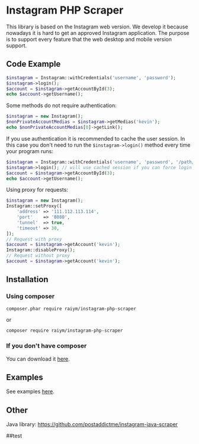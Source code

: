 # Instagram PHP Scraper
This library is based on the Instagram web version. We develop it because nowadays it is hard to get an approved Instagram application. The purpose is to support every feature that the web desktop and mobile version support. 

## Code Example
```php
$instagram = Instagram::withCredentials('username', 'password');
$instagram->login();
$account = $instagram->getAccountById(3);
echo $account->getUsername();
```

Some methods do not require authentication: 
```php
$instagram = new Instagram();
$nonPrivateAccountMedias = $instagram->getMedias('kevin');
echo $nonPrivateAccountMedias[0]->getLink();
```

If you use authentication it is recommended to cache the user session. In this case you don't need to run the `$instagram->login()` method every time your program runs:

```php
$instagram = Instagram::withCredentials('username', 'password', '/path/to/cache/folder/');
$instagram->login(); // will use cached session if you can force login $instagram->login(true)
$account = $instagram->getAccountById(3);
echo $account->getUsername();
```

Using proxy for requests:

```php
$instagram = new Instagram();
Instagram::setProxy([
    'address' => '111.112.113.114',
    'port'    => '8080',
    'tunnel'  => true,
    'timeout' => 30,
]);
// Request with proxy
$account = $instagram->getAccount('kevin');
Instagram::disableProxy();
// Request without proxy
$account = $instagram->getAccount('kevin');
```

## Installation

### Using composer

```sh
composer.phar require raiym/instagram-php-scraper
```
or 
```sh
composer require raiym/instagram-php-scraper
```

### If you don't have composer
You can download it [here](https://getcomposer.org/download/).

## Examples
See examples [here](https://github.com/postaddictme/instagram-php-scraper/tree/master/examples).

## Other
Java library: https://github.com/postaddictme/instagram-java-scraper

##test

